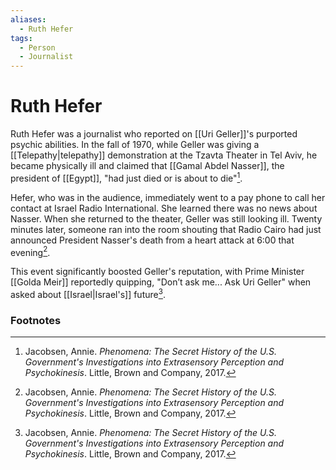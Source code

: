 ```yaml
---
aliases:
  - Ruth Hefer
tags:
  - Person
  - Journalist
---
```

# Ruth Hefer

Ruth Hefer was a journalist who reported on [[Uri Geller]]'s purported psychic abilities. In the fall of 1970, while Geller was giving a [[Telepathy|telepathy]] demonstration at the Tzavta Theater in Tel Aviv, he became physically ill and claimed that [[Gamal Abdel Nasser]], the president of [[Egypt]], "had just died or is about to die"[^1].

Hefer, who was in the audience, immediately went to a pay phone to call her contact at Israel Radio International. She learned there was no news about Nasser. When she returned to the theater, Geller was still looking ill. Twenty minutes later, someone ran into the room shouting that Radio Cairo had just announced President Nasser's death from a heart attack at 6:00 that evening[^1].

This event significantly boosted Geller's reputation, with Prime Minister [[Golda Meir]] reportedly quipping, "Don’t ask me... Ask Uri Geller" when asked about [[Israel|Israel's]] future[^1].

### Footnotes
[^1]: Jacobsen, Annie. *Phenomena: The Secret History of the U.S. Government's Investigations into Extrasensory Perception and Psychokinesis*. Little, Brown and Company, 2017.
